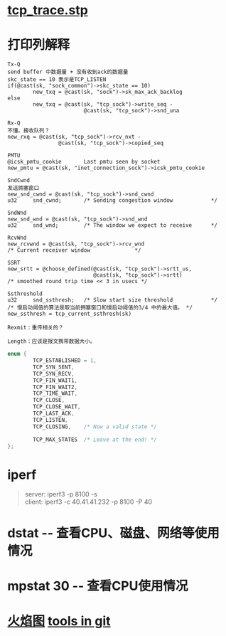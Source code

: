 # [tcp_trace.stp](https://sourceware.org/systemtap/examples/network/tcp_trace.stp)
# 打印列解释
```
Tx-Q
send buffer 中数据量 + 没有收到ack的数据量
skc_state == 10 表示是TCP_LISTEN
if(@cast(sk, "sock_common")->skc_state == 10)
        new_txq = @cast(sk, "sock")->sk_max_ack_backlog
else
        new_txq = @cast(sk, "tcp_sock")->write_seq -
                        @cast(sk, "tcp_sock")->snd_una

Rx-Q
不懂。接收队列？
new_rxq = @cast(sk, "tcp_sock")->rcv_nxt -
                @cast(sk, "tcp_sock")->copied_seq

PMTU
@icsk_pmtu_cookie       Last pmtu seen by socket
new_pmtu = @cast(sk, "inet_connection_sock")->icsk_pmtu_cookie

SndCwnd
发送拥塞窗口
new_snd_cwnd = @cast(sk, "tcp_sock")->snd_cwnd
u32     snd_cwnd;       /* Sending congestion window            */

SndWnd
new_snd_wnd = @cast(sk, "tcp_sock")->snd_wnd
u32     snd_wnd;        /* The window we expect to receive      */

RcvWnd
new_rcvwnd = @cast(sk, "tcp_sock")->rcv_wnd
/* Current receiver window              */

SSRT
new_srtt = @choose_defined(@cast(sk, "tcp_sock")->srtt_us,
                           @cast(sk, "tcp_sock")->srtt)
/* smoothed round trip time << 3 in usecs */

Ssthreshold
u32     snd_ssthresh;   /* Slow start size threshold            */
/* 慢启动阈值的算法是取当前拥塞窗口和慢启动阈值的3/4 中的最大值。 */
new_ssthresh = tcp_current_ssthresh(sk)

Rexmit：重传相关的？

Length：应该是报文携带数据大小。
```
```c
enum {
        TCP_ESTABLISHED = 1,
        TCP_SYN_SENT,
        TCP_SYN_RECV,
        TCP_FIN_WAIT1,
        TCP_FIN_WAIT2,
        TCP_TIME_WAIT,
        TCP_CLOSE,
        TCP_CLOSE_WAIT,
        TCP_LAST_ACK,
        TCP_LISTEN,
        TCP_CLOSING,    /* Now a valid state */

        TCP_MAX_STATES  /* Leave at the end! */
};
```
# iperf
> server: iperf3 -p 8100 -s   
> client: iperf3 -c 40.41.41.232 -p 8100 -P 40  
# dstat -- 查看CPU、磁盘、网络等使用情况
# mpstat 30 -- 查看CPU使用情况
# [火焰图](https://www.brendangregg.com/FlameGraphs/cpuflamegraphs.html) [tools in git](https://github.com/brendangregg/FlameGraph)
